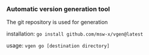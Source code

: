 ### Automatic version generation tool
The git repository is used for generation

installation:
```go install github.com/msw-x/vgen@latest```

usage:
```vgen go [destination directory]```
